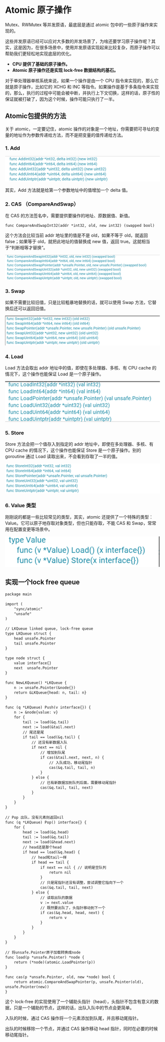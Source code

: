 # Atomic 原子操作

Mutex、RWMutex 等并发原语，最底层是通过 atomic 包中的一些原子操作来实现的。

这些并发原语已经可以应对大多数的并发场景了，为啥还要学习原子操作呢？其实，这是因为，在很多场景中，使用并发原语实现起来比较复杂，而原子操作可以帮助我们更轻松地实现底层的优化。

- **CPU 提供了基础的原子操作。**
- **Atomic 原子操作还是实现 lock-free 数据结构的基石。**

对于单处理器单核系统来说，如果一个操作是由一个 CPU 指令来实现的，那么它就是原子操作，比如它的 XCHG 和 INC 等指令。如果操作是基于多条指令来实现的，那么，执行的过程中可能会被中断，并执行上下文切换，这样的话，原子性的保证就被打破了，因为这个时候，操作可能只执行了一半。

## Atomic包提供的方法

关于 atomic，一定要记住，atomic 操作的对象是一个地址，你需要把可寻址的变量的地址作为参数传递给方法，而不是把变量的值传递给方法。

### 1. Add

![](imgs/1.png)

其实，Add 方法就是给第一个参数地址中的值增加一个 delta 值。

### 2. CAS （CompareAndSwap）

在 CAS 的方法签名中，需要提供要操作的地址、原数据值、新值。

```
func CompareAndSwapInt32(addr *int32, old, new int32) (swapped bool)
```

这个方法会比较当前 addr 地址里的值是不是 old，如果不等于 old，就返回 false；如果等于 old，就把此地址的值替换成 new 值，返回 true。这就相当于“判断相等才替换”。

![](imgs/2.png)

### 3. Swap

如果不需要比较旧值，只是比较粗暴地替换的话，就可以使用 Swap 方法，它替换后还可以返回旧值。

![](imgs/3.png)

### 4. Load

Load 方法会取出 addr 地址中的值，即使在多处理器、多核、有 CPU cache 的情况下，这个操作也能保证 Load 是一个原子操作。

![](imgs/4.png)

### 5. Store

Store 方法会把一个值存入到指定的 addr 地址中，即使在多处理器、多核、有 CPU cache 的情况下，这个操作也能保证 Store 是一个原子操作。别的 goroutine 通过 Load 读取出来，不会看到存取了一半的值。

![](imgs/5.png)

### 6. Value 类型

刚刚说的都是一些比较常见的类型，其实，atomic 还提供了一个特殊的类型：Value。它可以原子地存取对象类型，但也只能存取，不能 CAS 和 Swap，常常用在配置变更等场景中。

![](imgs/6.png)

## 实现一个lock free queue

```
package main

import (
	"sync/atomic"
	"unsafe"
)

// LKQueue linked queue, lock-free queue
type LKQueue struct {
	head unsafe.Pointer
	tail unsafe.Pointer
}

type node struct {
	value interface{}
	next  unsafe.Pointer
}

func NewLKQueue() *LKQueue {
	n := unsafe.Pointer(&node{})
	return &LKQueue{head: n, tail: n}
}

func (q *LKQueue) Push(v interface{}) {
	n := &node{value: v}
	for {
		tail := load(&q.tail)
		next := load(&tail.next)
		// 尾还是尾
		if tail == load(&q.tail) {
			// 还没有新数据入队
			if next == nil {
				// 增加到队尾
				if cas(&tail.next, next, n) {
					// 入队成功，移动尾指针
					cas(&q.tail, tail, n)
				}
			} else {
				// 已有新数据加到队列后面，需要移动尾指针
				cas(&q.tail, tail, next)
			}
		}
	}
}

// Pop 出队，没有元素则返回nil
func (q *LKQueue) Pop() interface{} {
	for {
		head := load(&q.head)
		tail := load(&q.tail)
		next := load(&head.next)
		// head还是那个head
		if head == load(&q.head) {
			// head和tail一样
			if head == tail {
				if next == nil { // 说明是空队列
					return nil
				}
				// 只是尾指针还没有调整，尝试调整它指向下一个
				cas(&q.tail, tail, next)
			} else {
				// 读取出队的数据
				v := next.value
				// 既然要出队了，头指针移动到下一个
				if cas(&q.head, head, next) {
					return v
				}
			}
		}
	}
}

// 将unsafe.Pointer原子加载转换成node
func load(p *unsafe.Pointer) *node {
	return (*node)(atomic.LoadPointer(p))
}

func cas(p *unsafe.Pointer, old, new *node) bool {
	return atomic.CompareAndSwapPointer(p, unsafe.Pointer(old), unsafe.Pointer(new))
}
```

这个 lock-free 的实现使用了一个辅助头指针（head），头指针不包含有意义的数据，只是一个辅助的节点，这样的话，出队入队中的节点会更简单。

入队的时候，通过 CAS 操作将一个元素添加到队尾，并且移动尾指针。

出队的时候移除一个节点，并通过 CAS 操作移动 head 指针，同时在必要的时候移动尾指针。
